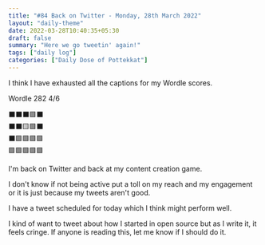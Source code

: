 ```yaml
---
title: "#84 Back on Twitter - Monday, 28th March 2022"
layout: "daily-theme"
date: 2022-03-28T10:40:35+05:30
draft: false
summary: "Here we go tweetin' again!"
tags: ["daily log"]
categories: ["Daily Dose of Pottekkat"]
---
```


I think I have exhausted all the captions for my Wordle scores.

Wordle 282 4/6

⬛⬛⬛🟩⬛\
⬛⬛🟨🟩⬛\
⬛🟩🟩🟩🟩\
🟩🟩🟩🟩🟩

I'm back on Twitter and back at my content creation game.

I don't know if not being active put a toll on my reach and my engagement or it is just because my tweets aren't good.

I have a tweet scheduled for today which I think might perform well.

I kind of want to tweet about how I started in open source but as I write it, it feels cringe. If anyone is reading this, let me know if I should do it.
